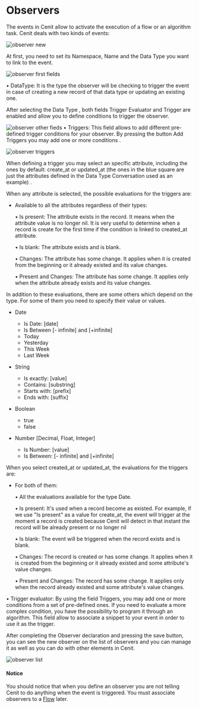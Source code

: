 # Observers

The events in Cenit allow to activate the execution of a flow or an algorithm task. Cenit deals with two kinds of events: 

![observer new](https://user-images.githubusercontent.com/54523080/150700361-ee4283d7-6509-4c93-9114-b842656005d4.png)

At first, you need to set its Namespace, Name and the Data Type you want to link to the event.

![observer first fields](https://user-images.githubusercontent.com/54523080/150700436-410f732e-8dbf-4a1c-b1d5-c3f367911479.png)

• DataType: It is the type the observer will be checking to trigger the event in case of creating a new record of that data type or updating an existing one. 

After selecting the Data Type , both fields Trigger Evaluator and Trigger are enabled and allow you to define conditions to trigger the observer.

![observer other fieds](https://user-images.githubusercontent.com/54523080/150700992-854c99b6-1eef-4963-853d-1fa8e91cb222.png)
• Triggers: This field allows to add different pre-defined trigger conditions for your observer. By pressing the button Add Triggers you may add one or more conditions .

![observer triggers](https://user-images.githubusercontent.com/54523080/150704564-c420d312-589f-4ad7-86e6-31ca412983ec.png)

When defining a trigger you may select an specific attribute, including the ones by default: create_at or updated_at  (the ones in the blue square are just the attributes defined in the Data Type Conversation used as an example) .

When any attribute is selected, the possible evaluations for the triggers are:

- Available to all the attributes regardless of their types:
  
  • Is present: The attribute exists in the record. It means when the attribute value is no longer nil. It is very useful to determine when a record is create for the first time if the condition is linked to created_at attribute.
  
  • Is blank: The attribute exists and is blank.
  
  • Changes: The attribute has some change. It applies when it is created from the beginning or it already existed and its value changes.
  
  • Present and Changes: The attribute has some change. It applies only when the attribute already exists and its value changes.

In addition to these evaluations, there are some others which depend on the type. For some of them you need to specify their value or values.

- Date
  
  - Is Date: [date]
  - Is Between [- infinite] and [+infinite]
  - Today
  - Yesterday
  - This Week
  - Last Week

- String
  
  - Is exactly: [value]
  - Contains: [substring]
  - Starts with: [prefix] 
  - Ends with: [suffix]

- Boolean
  
  - true
  - false

- Number [Decimal, Float, Integer]
  
  - Is Number: [value]
  - Is Between: [- infinite] and [+infinite]

When you select created_at or updated_at, the evaluations for the triggers are:

- For both of them:
  
  • All the evaluations available for the type Date.
  
  • Is present: It's used when a record become as existed. For example, if we use "Is present" as a value for create_at, the event will trigger at the moment a record is created because Cenit will detect in that instant the record will be already present or no longer nil
  
  • Is blank: The event will be triggered when the record exists and is blank.
  
  • Changes: The record is created or has some change. It applies when it is created from the beginning or it already existed and some attribute's value changes.
  
  • Present and Changes: The record has some change. It applies only when the record already existed and some attribute's value changes.

• Trigger evaluator: By using the field Triggers, you may add one or more conditions from a set of pre-defined ones. If you need to evaluate a more complex condition, you have the possibility to program it through an algorithm. This field allow to associate a snippet to your event in order to use it as the trigger.

After completing the Observer declaration and pressing the save button, you can see the new observer on the list of observers and you can manage it as well as you can do with other elements in Cenit.

![observer list](https://user-images.githubusercontent.com/54523080/150724986-03d1dab5-2ea9-4c43-8620-5e828f84fb00.png)

#### Notice

You should notice that when you define an observer you are not telling Cenit to do anything when the event is triggered. You must associate observers to a [Flow](workflows/flows.md)  later.